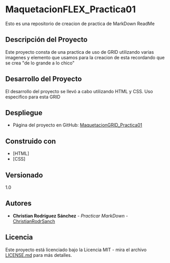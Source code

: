 # MaquetacionFLEX_Practica01
  Esto es una repositorio de creacion de practica de MarkDown ReadMe

## Descripción del Proyecto
  Este proyecto consta de una practica de uso de GRID utilizando varias imagenes y elemento que usamos para la creacion de esta recordando que se crea "de lo grande a lo chico"

## Desarrollo del Proyecto
El desarrollo del proyecto se llevó a cabo utilizando HTML y CSS.
Uso especifico para esta GRID

## Despliegue
- Página del proyecto en GitHub: [MaquetacionGRID_Practica01](https://github.com/ChristianRodrSanch/MaquetacionGRID_Practica01/tree/main)

## Construido con
- [HTML]
- [CSS]


## Versionado
1.0

## Autores
- **Christian Rodríguez Sánchez** - *Practicar MarkDown* - [ChristianRodrSanch](https://github.com/ChristianRodrSanch)

## Licencia
Este proyecto está licenciado bajo la Licencia MIT - mira el archivo [LICENSE.md](LICENSE.md) para más detalles.




